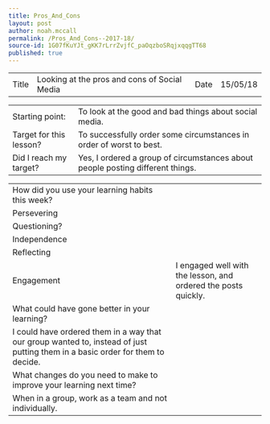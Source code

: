 ```yaml
---
title: Pros_And_Cons
layout: post
author: noah.mccall
permalink: /Pros_And_Cons--2017-18/
source-id: 1G07fKuYJt_gKK7rLrrZvjfC_paOqzboSRqjxqqgTT68
published: true
---
```

<table>
  <tr>
    <td>Title</td>
    <td>Looking at the pros and cons of Social Media</td>
    <td>Date</td>
    <td>15/05/18</td>
  </tr>
</table>


<table>
  <tr>
    <td>Starting point:</td>
    <td>To look at the good and bad things about social media.</td>
  </tr>
  <tr>
    <td>Target for this lesson?</td>
    <td>To successfully order some circumstances in order of worst to best.</td>
  </tr>
  <tr>
    <td>Did I reach my target? </td>
    <td>Yes, I ordered a group of circumstances about people posting different things.</td>
  </tr>
</table>


<table>
  <tr>
    <td>How did you use your learning habits this week?</td>
    <td></td>
  </tr>
  <tr>
    <td>Persevering</td>
    <td></td>
  </tr>
  <tr>
    <td>Questioning?</td>
    <td></td>
  </tr>
  <tr>
    <td>Independence</td>
    <td></td>
  </tr>
  <tr>
    <td>Reflecting</td>
    <td></td>
  </tr>
  <tr>
    <td>Engagement</td>
    <td>I engaged well with the lesson, and ordered the posts quickly.</td>
  </tr>
  <tr>
    <td>What could have gone better in your learning?</td>
    <td></td>
  </tr>
  <tr>
    <td>I could have ordered them in a way that our group wanted to, instead of just putting them in a basic order for them to decide.</td>
    <td></td>
  </tr>
  <tr>
    <td>What changes do you need to make to improve your learning next time?</td>
    <td></td>
  </tr>
  <tr>
    <td>When in a group, work as a team and not individually.</td>
    <td></td>
  </tr>
</table>


